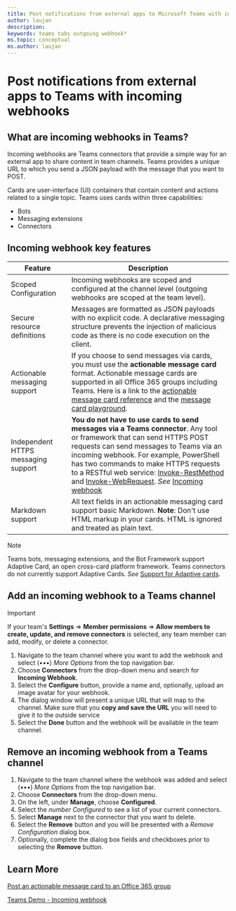 ```yaml
---
title: Post notifications from external apps to Microsoft Teams with incoming webhooks
author: laujan
description: 
keywords: teams tabs outgoing webhook*
ms.topic: conceptual
ms.author: laujan
---
```

# Post notifications from external apps to Teams with incoming webhooks

## What are incoming webhooks in Teams?

Incoming webhooks are Teams connectors that provide a simple way for an external app to share content in team channels. Teams provides a unique URL to which you send a JSON payload with the message that you want to POST.

Cards are user-interface (UI) containers that contain content and actions related to a single topic. Teams uses cards within three capabilities:

* Bots
* Messaging extensions
* Connectors

## Incoming webhook key features

| Feature | Description |
| ------- | ----------- |
|Scoped Configuration|Incoming webhooks are scoped and configured at the channel level (outgoing webhooks are scoped at the team level).|
|Secure resource definitions|Messages are formatted as JSON payloads with no explicit code. A declarative messaging structure prevents the injection of malicious code as there is no code execution on the client.|
|Actionable messaging support|If you choose to send messages via cards, you must use the **actionable message card** format. Actionable message cards are supported in all Office 365 groups including Teams. Here is a link to the [actionable message card reference](~/outlook/actionable-messages/message-card-reference) and the [message card playground](https://messagecardplayground.azurewebsites.net).|
|Independent HTTPS messaging support| **You do not have to use cards to send messages via a Teams connector**. Any tool or framework that can send HTTPS POST requests can send messages to Teams via an incoming webhook. For example, PowerShell has two commands to make HTTPS requests to a RESTful web service: [Invoke-RestMethod](~/powershell/module/microsoft.powershell.utility/invoke-restmethod?view=powershell-6#description) and [Invoke-WebRequest](~/powershell/module/microsoft.powershell.utility/invoke-webrequest?view=powershell-6#description). *See* [Incoming webhook](https://github.com/OfficeDev/TrainingContent/tree/master/Teams/05%20Microsoft%20Teams%20apps%20-%20Advanced%20Techniques/Demos/03-incoming-webhook#create-a-simple-connector-card-message-to-the-webhook)|
|Markdown support|All text fields in an actionable messaging card support basic Markdown. **Note**: Don't use HTML markup in your cards. HTML is ignored and treated as plain text.|

> [!Note]  
> Teams bots, messaging extensions, and the Bot Framework support Adaptive Card, an open cross-card platform framework. Teams connectors do not currently support Adaptive Cards. *See* [Support for Adaptive cards](~/microsoftteams/platform/concepts/cards/cards-reference#support-for-adaptive-cards).

## Add an incoming webhook to a Teams channel

> [!Important]  
> If your team's **Settings** => **Member permissions** => **Allow members to create, update, and remove connectors** is selected, any team member can add, modify, or delete a connector.

1. Navigate to the team channel where you want to add the webhook and select (&#8226;&#8226;&#8226;) *More Options* from the top navigation bar.
1. Choose **Connectors** from the drop-down menu and search for **Incoming Webhook**.
1. Select the **Configure** button, provide a name and, optionally, upload an image avatar for your webhook.
1. The dialog window will present a unique URL that will map to the channel. Make sure that you **copy and save the URL** you will need to give it to the outside service
1. Select the **Done** button and the webhook will be available in the team channel.

## Remove an incoming webhook from a Teams channel

1. Navigate to the team channel where the webhook was added and select (&#8226;&#8226;&#8226;) *More Options* from the top navigation bar.
1. Choose **Connectors** from the drop-down menu.
1. On the left, under **Manage**, choose **Configured**.
1. Select the *number Configured* to see a list of your current connectors.
1. Select **Manage** next to the connector that you want to delete.
1. Select the **Remove** button and you will be presented with a *Remove Configuration* dialog box.
1. Optionally, complete the dialog box fields and checkboxes prior to selecting the **Remove** button.

## Learn More

[Post an actionable message card to an Office 365 group](~/outlook/actionable-messages/send-via-connectors)

[Teams Demo - Incoming webhook](https://github.com/OfficeDev/TrainingContent/tree/master/Teams/05%20Microsoft%20Teams%20apps%20-%20Advanced%20Techniques/Demos/03-incoming-webhook)
